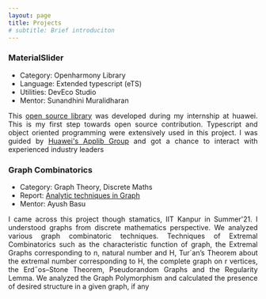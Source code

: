 ```yaml
---
layout: page
title: Projects
# subtitle: Brief introduciton
---
```


### MaterialSlider
- Category: Openharmony Library
- Language: Extended typescript (eTS)
- Utilities: DevEco Studio
- Mentor: Sunandhini Muralidharan

<div style="text-align : justify">
This <a href="https://github.com/Applib-OpenHarmony/MaterialSliders">open source library</a> was developed during my internship at huawei. This is my first step towards open source contribution. Typescript and object oriented programming were extensively used in this project. I was guided by <a href="https://github.com/Applib-OpenHarmony">Huawei's Applib Group</a> and got a chance to interact with experienced industry leaders
</div>

### Graph Combinatorics
- Category: Graph Theory, Discrete Maths
- Report: [Analytic techniques in Graph](https://github.com/BibekLakra91/Graphs-Stamatics/blob/main/Project_Report_Graphs_Stamatics.pdf)
- Mentor: Ayush Basu
<div style="text-align : justify">
I came across this project though stamatics, IIT Kanpur in Summer'21. I understood graphs from discrete mathematics perspective. We analyzed various graph combinatoric techniques. Techniques of Extremal Combinatorics such as the characteristic function of graph, the Extremal
Graphs corresponding to n, natural number and H, Tur´an’s Theorem about the extremal number corresponding to H,
the complete graph on r vertices, the Erd˝os–Stone Theorem, Pseudorandom Graphs and the Regularity Lemma. We analyzed the Graph Polymorphism and calculated the presence of desired structure in a given graph, if any
</div>
